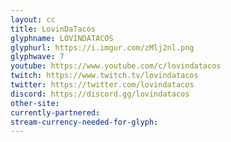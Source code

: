 ```yaml
---
layout: cc
title: LovinDaTacos
glyphname: LOVINDATACOS
glyphurl: https://i.imgur.com/zMlj2nl.png
glyphwave: 7
youtube: https://www.youtube.com/c/lovindatacos
twitch: https://www.twitch.tv/lovindatacos
twitter: https://twitter.com/lovindatacos
discord: https://discord.gg/lovindatacos
other-site: 
currently-partnered: 
stream-currency-needed-for-glyph: 
---
```


